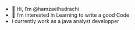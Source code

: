 - <FullName>👋 Hi, I’m @hamzaelhadrachi </FullName>
- <Interests>👀 I’m interested in Learning to write a good Code </Interests>
- <Job> i currently work as a java analyst developper </Job>
<!---
hamzaelhadrachi/hamzaelhadrachi is a ✨ special ✨ repository because its `README.md` (this file) appears on your GitHub profile.
You can click the Preview link to take a look at your changes.
--->
